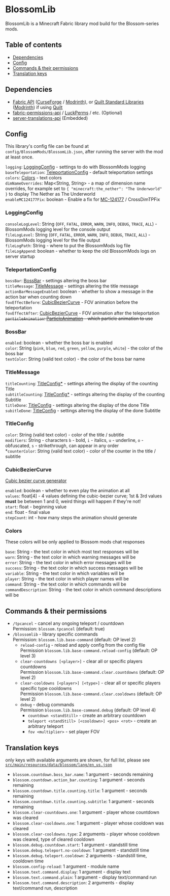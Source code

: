# BlossomLib

BlossomLib is a Minecraft Fabric library mod build for the Blossom-series mods.

## Table of contents

- [Dependencies](#dependencies)
- [Config](#config)
- [Commands & their permissions](#commands--their-permissions)
- [Translation keys](#translation-keys)

## Dependencies

* [Fabric API](https://github.com/FabricMC/fabric/tree/1.18.2)
  ([CurseForge](https://www.curseforge.com/minecraft/mc-mods/fabric-api)
  / [Modrinth](https://modrinth.com/mod/fabric-api)),
  or [Quilt Standard Libraries](https://github.com/QuiltMC/quilt-standard-libraries) ([Modrinth](https://modrinth.com/mod/qsl))
  if using [Quilt](https://quiltmc.org/)
* [fabric-permissions-api](https://github.com/lucko/fabric-permissions-api) / [LuckPerms](https://luckperms.net/) /
  etc. (Optional)
* [server-translations-api](https://github.com/arthurbambou/Server-Translations) (Embedded)

## Config

This library's config file can be found at `config/BlossomMods/BlossomLib.json`, after running the server with
the mod at least once.

`logging`: [LoggingConfig](#loggingconfig) - settings to do with BlossomMods logging  
`baseTeleportation`: [TeleportationConfig](#teleportationconfig) - default teleportation settings  
`colors`: [Colors](#colors) - text colors  
`dimNameOverrides`: Map<String, String> - a map of dimension name overrides, for example set to
`{ "minecraft:the_nether": "The Underworld" }` to display The Nether as The Underworld  
`enableMC124177Fix`: boolean - Enable a fix for [MC-124177](https://bugs.mojang.com/browse/MC-124177) / CrossDimTPFix

### LoggingConfig

`consoleLogLevel`: String (`OFF`, `FATAL`, `ERROR`, `WARN`, `INFO`, `DEBUG`, `TRACE`, `ALL`) - BlossomMods logging level
for the console output  
`fileLogLevel`: String (`OFF`, `FATAL`, `ERROR`, `WARN`, `INFO`, `DEBUG`, `TRACE`, `ALL`) - BlossomMods logging level
for the file output  
`fileLogPath`: String - where to put the BlossomMods log file  
`fileLogAppend`: boolean - whether to keep the old BlossomMods logs on server startup

### TeleportationConfig

`bossBar`: [BossBar](#bossbar) - settings altering the boss bar  
`titleMessage`: [TitleMessage](#titlemessage) - settings altering the title message  
`actionBarMessageEnabled`: boolean - whether to show a message in the action bar when counting down  
`fovEffectBefore`: [CubicBezierCurve](#cubicbeziercurve) - FOV animation before the teleportation  
`fovEffectAfter`: [CubicBezierCurve](#cubicbeziercurve) - FOV animation after the teleportation  
~~`particleAnimation`: [ParticleAnimation]() - which particle animation to use~~

### BossBar

`enabled`: boolean - whether the boss bar is enabled  
`color`: String (`pink`, `blue`, `red`, `green`, `yellow`, `purple`, `white`) - the color of the boss bar    
`textColor`: String (valid text color) - the color of the boss bar name

### TitleMessage

`titleCounting`: [TitleConfig*](#titleconfig) - settings altering the display of the counting Title  
`subtitleCounting`: [TitleConfig*](#titleconfig) - settings altering the display of the counting Subtitle  
`titleDone`: [TitleConfig](#titleconfig) - settings altering the display of the done Title  
`subitleDone`: [TitleConfig](#titleconfig) - settings altering the display of the done Subtitle

### TitleConfig

`color`: String (valid text color) - color of the title / subtitle  
`modifiers`: String - characters `b` - bold, `i` - italics, `u` - underline, `o` - obfuscated, `s` - strikethrough, can
appear in any order  
*`counterColor`: String (valid text color) - color of the counter in the title / subtitle

### CubicBezierCurve

[Cubic bezier curve generator](https://cubic-bezier.com/)

`enabled`: boolean - whether to even play the animation at all  
`values`: float\[4] - 4 values defining the cubic-bezier curve; 1st & 3rd values **must** be between 1 and 0, weird
things will happen if they're not!  
`start`: float - beginning value  
`end`: float - final value  
`stepCount`: int - how many steps the animation should generate

### Colors

These colors will be only applied to Blossom mods chat responses

`base`: String - the text color in which most text responses will be  
`warn`: String - the text color in which warning messages will be  
`error`: String - the text color in which error messages will be  
`success`: String - the text color in which success messages will be  
`variable`: String - the text color in which variables will be  
`player`: String - the text color in which player names will be  
`command`: String - the text color in which commands will be  
`commandDescription`: String - the text color in which command descriptions will be

## Commands & their permissions

- `/tpcancel` - cancel any ongoing teleport / countdown  
  Permission: `blossom.tpcancel` (default: true)
- `/blossomlib` - library specific commands  
  Permission: `blossom.lib.base-command` (default: OP level 2)
  - `reload-config` - reload and apply config from the config file  
    Permission `blossom.lib.base-command.reload-config` (default: OP level 3)
  - `clear-countdowns [<player>]` - clear all or specific players countdowns  
    Permission `blossom.lib.base-command.clear.countdowns` (default: OP level 2)
  - `clear-cooldowns [<player>] [<type>]` - clear all or specific players specific type cooldowns  
    Permission `blossom.lib.base-command.clear.cooldowns` (default: OP level 2)
  - `debug` - debug commands  
    Permission `blossom.lib.base-command.debug` (default: OP level 4)
    - `countdown <standStill>` - create an arbitrary countdown
    - `teleport <standStill> [<cooldown>] <pos> <rot>` - create an arbitrary teleport
    - `fov <multiplier>` - set player FOV

## Translation keys

only keys with available arguments are shown, for full list, please see
[`src/main/resources/data/blossom/lang/en_us.json`](src/main/resources/data/blossom/lang/en_us.json)

- `blossom.countdown.boss_bar.name`: 1 argument - seconds remaining
- `blossom.countdown.action_bar.counting`: 1 argument - seconds remaining
- `blossom.countdown.title.counting.title`: 1 argument - seconds remaining
- `blossom.countdown.title.counting.subtitle`: 1 argument - seconds remaining
- `blossom.clear-countdowns.one`: 1 argument - player whose countdown was cleared
- `blossom.clear-cooldowns.one`: 1 argument - player whose cooldown was cleared
- `blossom.clear-cooldowns.type`: 2 arguments - player whose cooldown was cleared, type of cleared cooldown
- `blossom.debug.countdown.start`: 1 argument - standstill time
- `blossom.debug.teleport.no-cooldown`: 1 argument - standstill time
- `blossom.debug.teleport.cooldown`: 2 arguments - standstill time, cooldown time
- `blossom.config-reload`: 1 argument - module name
- `blossom.text.command.display`: 1 argument - display text
- `blossom.text.command.plain`: 1 argument - display text/command run
- `blossom.text.command.description`: 2 arguments - display text/command run, description

